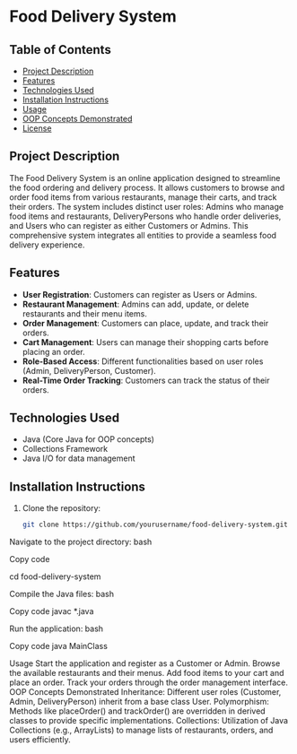 # Food Delivery System

## Table of Contents
- [Project Description](#project-description)
- [Features](#features)
- [Technologies Used](#technologies-used)
- [Installation Instructions](#installation-instructions)
- [Usage](#usage)
- [OOP Concepts Demonstrated](#oop-concepts-demonstrated)
- [License](#license)

## Project Description
The Food Delivery System is an online application designed to streamline the food ordering and delivery process. It allows customers to browse and order food items from various restaurants, manage their carts, and track their orders. The system includes distinct user roles: Admins who manage food items and restaurants, DeliveryPersons who handle order deliveries, and Users who can register as either Customers or Admins. This comprehensive system integrates all entities to provide a seamless food delivery experience.

## Features
- **User Registration**: Customers can register as Users or Admins.
- **Restaurant Management**: Admins can add, update, or delete restaurants and their menu items.
- **Order Management**: Customers can place, update, and track their orders.
- **Cart Management**: Users can manage their shopping carts before placing an order.
- **Role-Based Access**: Different functionalities based on user roles (Admin, DeliveryPerson, Customer).
- **Real-Time Order Tracking**: Customers can track the status of their orders.

## Technologies Used
- Java (Core Java for OOP concepts)
- Collections Framework
- Java I/O for data management

## Installation Instructions
1. Clone the repository:
   ```bash
   git clone https://github.com/yourusername/food-delivery-system.git
Navigate to the project directory:
bash

Copy code

cd food-delivery-system

Compile the Java files:
bash

Copy code
javac *.java

Run the application:
bash

Copy code
java MainClass

Usage
Start the application and register as a Customer or Admin.
Browse the available restaurants and their menus.
Add food items to your cart and place an order.
Track your orders through the order management interface.
OOP Concepts Demonstrated
Inheritance: Different user roles (Customer, Admin, DeliveryPerson) inherit from a base class User.
Polymorphism: Methods like placeOrder() and trackOrder() are overridden in derived classes to provide specific implementations.
Collections: Utilization of Java Collections (e.g., ArrayLists) to manage lists of restaurants, orders, and users efficiently.
